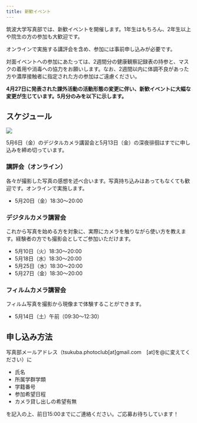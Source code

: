 ```yaml
---
title: 新歓イベント
---
```

筑波大学写真部では、新歓イベントを開催します。1年生はもちろん、2年生以上や院生の方の参加も大歓迎です。

オンラインで実施する講評会を含め、参加には事前申し込みが必要です。

対面イベントへの参加にあたっては、2週間分の健康観察記録表の持参と、マスクの着用や消毒への協力をお願いします。なお、2週間以内に体調不良があった方や濃厚接触者に指定された方の参加はご遠慮ください。

**4月27日に発表された課外活動の活動形態の変更に伴い、新歓イベントに大幅な変更が生じています。5月分のみを以下に示します。**

## スケジュール

![](/img/写真部新歓カレンダー2022-05.png)

5月6日（金）のデジタルカメラ講習会と5月13日（金）の深夜徘徊はすでに申し込みを締め切っています。

### 講評会（オンライン）

各々が撮影した写真の感想を述べ合います。写真持ち込みはあってもなくても歓迎です。オンラインで実施します。

* 5月20日（金）18:30～20:00

### デジタルカメラ講習会

これから写真を始める方を対象に、実際にカメラを触りながら使い方を教えます。経験者の方でも撮影会としてご参加いただけます。

* 5月10日（火）18:30～20:00
* 5月18日（水）18:30～20:00
* 5月25日（水）18:30～20:00
* 5月27日（金）18:30～20:00

### フィルムカメラ講習会

フィルム写真を撮影から現像まで体験することができます。

* 5月14日（土）午前（09:30～12:30）

## 申し込み方法

写真部メールアドレス（tsukuba.photoclub\[at]gmail.com　\[at]を@に変えてください）に

* 氏名
* 所属学群学類
* 学籍番号
* 参加希望日程
* カメラ貸し出しの希望有無

を記入の上、前日15:00までにご連絡ください。ご応募お待ちしています！